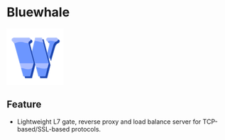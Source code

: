 # Bluewhale

![bluewhale](https://raw.githubusercontent.com/uplusware/bluewhale/master/doc/bluewhale.png)

## Feature
* Lightweight L7 gate, reverse proxy and load balance server for TCP-based/SSL-based protocols.

